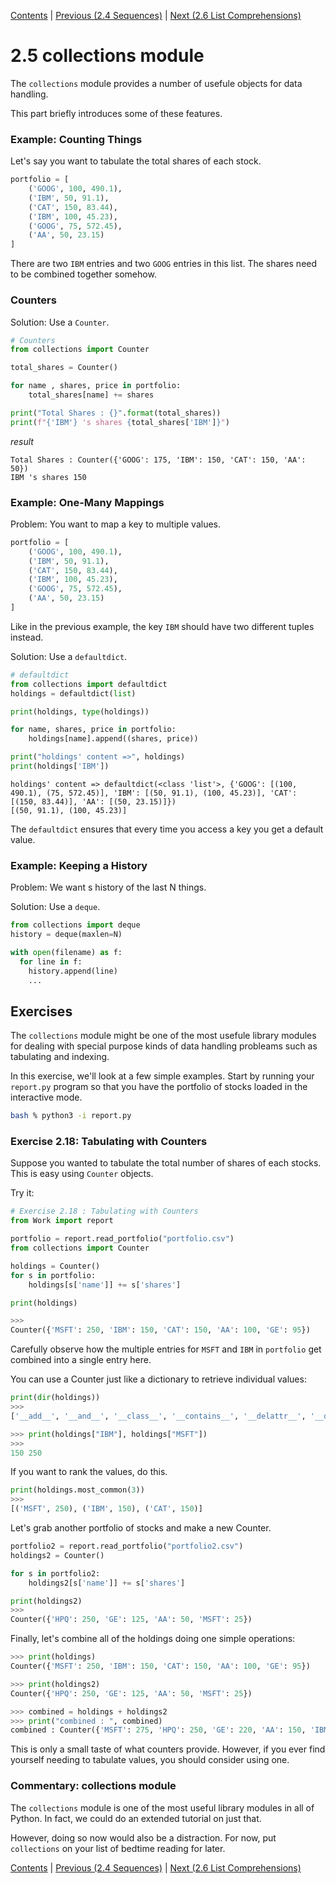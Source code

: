 [Contents](../Contents.md) \| [Previous (2.4 Sequences)](04_Sequences.md) \| [Next (2.6 List Comprehensions)](06_List_comprehension.md)

# 2.5 collections module

The `collections` module provides a number of usefule objects for data handling. 

This part briefly introduces some of these features.

### Example: Counting Things

Let's say you want to tabulate the total shares of each stock.

```python
portfolio = [
    ('GOOG', 100, 490.1),
    ('IBM', 50, 91.1),
    ('CAT', 150, 83.44),
    ('IBM', 100, 45.23),
    ('GOOG', 75, 572.45),
    ('AA', 50, 23.15)
]
```

There are two `IBM` entries and two `GOOG` entries in this list. The shares need to be combined together somehow.

### Counters

Solution: Use a `Counter`.

```python
# Counters
from collections import Counter

total_shares = Counter()

for name , shares, price in portfolio:
    total_shares[name] += shares

print("Total Shares : {}".format(total_shares))
print(f"{'IBM'} 's shares {total_shares['IBM']}")
```

*result*

```
Total Shares : Counter({'GOOG': 175, 'IBM': 150, 'CAT': 150, 'AA': 50})
IBM 's shares 150
```



### Example: One-Many Mappings

Problem: You want to map a key to multiple values.

```python
portfolio = [
    ('GOOG', 100, 490.1),
    ('IBM', 50, 91.1),
    ('CAT', 150, 83.44),
    ('IBM', 100, 45.23),
    ('GOOG', 75, 572.45),
    ('AA', 50, 23.15)
]
```

Like in the previous example, the key `IBM` should have two different tuples instead.

Solution: Use a `defaultdict`.

```python
# defaultdict
from collections import defaultdict
holdings = defaultdict(list)

print(holdings, type(holdings))

for name, shares, price in portfolio:
    holdings[name].append((shares, price))

print("holdings' content =>", holdings)
print(holdings['IBM'])
```

```
holdings' content => defaultdict(<class 'list'>, {'GOOG': [(100, 490.1), (75, 572.45)], 'IBM': [(50, 91.1), (100, 45.23)], 'CAT': [(150, 83.44)], 'AA': [(50, 23.15)]})
[(50, 91.1), (100, 45.23)]
```

The `defaultdict` ensures that every time you access a key you get a default value.

### Example: Keeping a History

Problem: We want s history of the last N things.

Solution: Use a `deque`.

```python
from collections import deque
history = deque(maxlen=N)

with open(filename) as f:
  for line in f:
    history.append(line)
    ...
```

## Exercises

The `collections` module might be one of the most usefule library modules for dealing with special purpose kinds of data handling probleams such as tabulating and indexing.

In this exercise, we'll look at a few simple examples. Start by running your `report.py` program so that you have the portfolio of stocks loaded in the interactive mode.

```bash
bash % python3 -i report.py
```

### Exercise 2.18: Tabulating with Counters

Suppose you wanted to tabulate the total number of shares of each stocks. This is easy using `Counter` objects. 

Try it:

```python
# Exercise 2.18 : Tabulating with Counters
from Work import report

portfolio = report.read_portfolio("portfolio.csv")
from collections import Counter

holdings = Counter()
for s in portfolio:
    holdings[s['name']] += s['shares']

print(holdings)

>>>
Counter({'MSFT': 250, 'IBM': 150, 'CAT': 150, 'AA': 100, 'GE': 95})
```

Carefully observe how the multiple entries for `MSFT` and `IBM`  in `portfolio` get combined into a single entry here.

You can use a Counter just like a dictionary to retrieve individual values:

```python
print(dir(holdings))
>>>
['__add__', '__and__', '__class__', '__contains__', '__delattr__', '__delitem__', '__dict__', '__dir__', '__doc__', '__eq__', '__format__', '__ge__', '__getattribute__', '__getitem__', '__gt__', '__hash__', '__iadd__', '__iand__', '__init__', '__init_subclass__', '__ior__', '__isub__', '__iter__', '__le__', '__len__', '__lt__', '__missing__', '__module__', '__ne__', '__neg__', '__new__', '__or__', '__pos__', '__reduce__', '__reduce_ex__', '__repr__', '__reversed__', '__setattr__', '__setitem__', '__sizeof__', '__str__', '__sub__', '__subclasshook__', '__weakref__', '_keep_positive', 'clear', 'copy', 'elements', 'fromkeys', 'get', 'items', 'keys', 'most_common', 'pop', 'popitem', 'setdefault', 'subtract', 'update', 'values']

>>> print(holdings["IBM"], holdings["MSFT"])
>>>
150 250
```

If you want to rank the values, do this.

```python
print(holdings.most_common(3))
>>>
[('MSFT', 250), ('IBM', 150), ('CAT', 150)]
```

Let's grab another portfolio of stocks and make a new Counter.

```python
portfolio2 = report.read_portfolio("portfolio2.csv")
holdings2 = Counter()

for s in portfolio2:
    holdings2[s['name']] += s['shares']

print(holdings2)
>>>
Counter({'HPQ': 250, 'GE': 125, 'AA': 50, 'MSFT': 25})
```

Finally, let's combine all of the holdings doing one simple operations:

```python
>>> print(holdings)
Counter({'MSFT': 250, 'IBM': 150, 'CAT': 150, 'AA': 100, 'GE': 95})

>>> print(holdings2)
Counter({'HPQ': 250, 'GE': 125, 'AA': 50, 'MSFT': 25})

>>> combined = holdings + holdings2
>>> print("combined : ", combined)
combined : Counter({'MSFT': 275, 'HPQ': 250, 'GE': 220, 'AA': 150, 'IBM': 150, 'CAT': 150})
```

This is only a small taste of what counters provide. However, if you ever find yourself needing to tabulate values, you should consider using one.

### Commentary: collections module

The `collections` module is one of the most useful library modules in all of Python. In fact, we could do an extended tutorial on just that.

However, doing so now would also be a distraction. For now, put `collections` on your list of bedtime reading for later.

[Contents](../Contents.md) \| [Previous (2.4 Sequences)](04_Sequences.md) \| [Next (2.6 List Comprehensions)](06_List_comprehension.md)